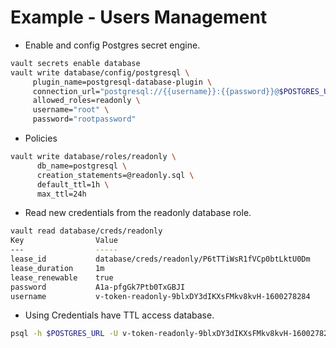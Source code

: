 # Example - Users Management
- Enable and config Postgres secret engine.
```bash
vault secrets enable database
vault write database/config/postgresql \
     plugin_name=postgresql-database-plugin \
     connection_url="postgresql://{{username}}:{{password}}@$POSTGRES_URL/postgres?sslmode=disable" \
     allowed_roles=readonly \
     username="root" \
     password="rootpassword"
```
- Policies
```bash
vault write database/roles/readonly \
      db_name=postgresql \
      creation_statements=@readonly.sql \
      default_ttl=1h \
      max_ttl=24h
```
- Read new credentials from the readonly database role.
```bash
vault read database/creds/readonly
Key                Value
---                -----
lease_id           database/creds/readonly/P6tTTiWsR1fVCp0btLktU0Dm
lease_duration     1m
lease_renewable    true
password           A1a-pfgGk7Ptb0TxGBJI
username           v-token-readonly-9blxDY3dIKXsFMkv8kvH-1600278284
```
- Using Credentials have TTL access database.
```bash
psql -h $POSTGRES_URL -U v-token-readonly-9blxDY3dIKXsFMkv8kvH-1600278284 -d $POSTGRES_DATABASE
```